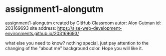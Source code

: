 # assignment1-alongutm
assignment1-alongutm created by GitHub Classroom
autor: Alon Gutman
id: 203169693
site address: https://sise-web-development-environments.github.io/203169693/

what else you need to know?
nothing special, just pay attention to the changing of the "about me" background color.
Hope you will like it.
